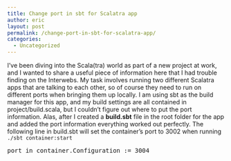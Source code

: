 ```yaml
---
title: Change port in sbt for Scalatra app
author: eric
layout: post
permalink: /change-port-in-sbt-for-scalatra-app/
categories:
  - Uncategorized
---
```

I&#8217;ve been diving into the Scala(tra) world as part of a new project at work, and I wanted to share a useful piece of information here that I had trouble finding on the Interwebs. My task involves running two different Scalatra apps that are talking to each other, so of course they need to run on different ports when bringing them up locally. I am using sbt as the build manager for this app, and my build settings are all contained in project/build.scala, but I couldn&#8217;t figure out where to put the port information. Alas, after I created a **build.sbt** file in the root folder for the app and added the port information everything worked out perfectly. The following line in build.sbt will set the container&#8217;s port to 3002 when running `./sbt container:start`

<pre class="brush: scala; title: ; notranslate" title="">port in container.Configuration := 3004
</pre>
